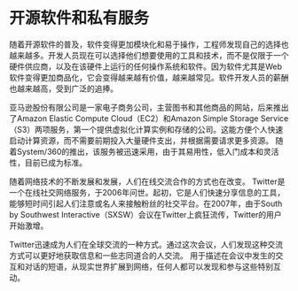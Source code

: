 

# 开源软件和私有服务

随着开源软件的普及，软件变得更加模块化和易于操作，工程师发现自己的选择也越来越多。开发人员现在可以选择他们想要使用的工具和技术，而不是仅限于一个硬件供应商，以及在该硬件上运行的任何操作系统和软件。因为软件尤其是Web软件变得更加商品化，它会变得越来越有价值，越来越常见。软件开发人员的薪酬也越来越高，受到广泛的追捧。

亚马逊股份有限公司是一家电子商务公司，主营图书和其他商品的网站，后来推出了Amazon Elastic Compute Cloud（EC2）和Amazon Simple Storage Service（S3）两项服务，第一个提供虚拟化计算实例和存储的公司。这能方便个人快速启动计算资源，而不需要前期投入大量硬件支出，并根据需要请求更多资源。 随着System/360的推出，该服务被迅速采用，由于其易用性，低入门成本和灵活性，目前已成为标准。

随着网络技术的不断发展和发展，人们在线交流合作的方式也在改变。 Twitter是一个在线社交网络服务，于2006年问世。起初，它是人们快速分享信息的工具，能够短时间引起人们注意或名人来接触粉丝的社交平台。在2007年，由于South by Southwest Interactive（SXSW）会议在Twitter上疯狂流传，Twitter的用户开始激增。

Twitter迅速成为人们在全球交流的一种方式。通过这次会议，人们发现这种交流方式可以更好地获取信息和一些志同道合的人交流。 用于描述在会议中发生的交互和对话的短语，从现实世界扩展到网络，任何人都可以发现和参与这些特别互动。
